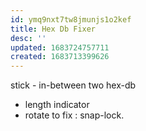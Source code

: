 ```yaml
---
id: ymq9nxt7tw8jmunjs1o2kef
title: Hex Db Fixer
desc: ''
updated: 1683724757711
created: 1683713399626
---
```


stick - in-between two hex-db
  - length indicator
  - rotate to fix : snap-lock.